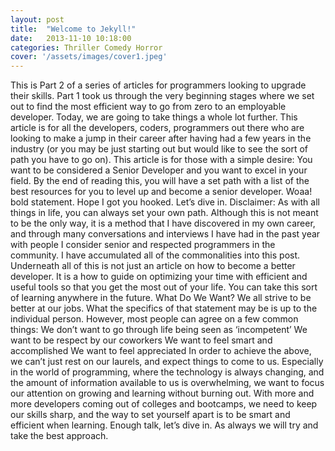 ```yaml
---
layout: post
title:  "Welcome to Jekyll!"
date:   2013-11-10 10:18:00
categories: Thriller Comedy Horror
cover: '/assets/images/cover1.jpeg'
---
```


This is Part 2 of a series of articles for programmers looking to upgrade their skills. Part 1 took us through the very beginning stages where we set out to find the most efficient way to go from zero to an employable developer. Today, we are going to take things a whole lot further.
This article is for all the developers, coders, programmers out there who are looking to make a jump in their career after having had a few years in the industry (or you may be just starting out but would like to see the sort of path you have to go on). This article is for those with a simple desire: You want to be considered a Senior Developer and you want to excel in your field. By the end of reading this, you will have a set path with a list of the best resources for you to level up and become a senior developer. Woaa! bold statement. Hope I got you hooked. Let’s dive in.
Disclaimer: As with all things in life, you can always set your own path. Although this is not meant to be the only way, it is a method that I have discovered in my own career, and through many conversations and interviews I have had in the past year with people I consider senior and respected programmers in the community. I have accumulated all of the commonalities into this post. Underneath all of this is not just an article on how to become a better developer. It is a how to guide on optimizing your time with efficient and useful tools so that you get the most out of your life. You can take this sort of learning anywhere in the future.
What Do We Want?
We all strive to be better at our jobs. What the specifics of that statement may be is up to the individual person. However, most people can agree on a few common things:
We don’t want to go through life being seen as ‘incompetent’
We want to be respect by our coworkers
We want to feel smart and accomplished
We want to feel appreciated
In order to achieve the above, we can’t just rest on our laurels, and expect things to come to us. Especially in the world of programming, where the technology is always changing, and the amount of information available to us is overwhelming, we want to focus our attention on growing and learning without burning out. With more and more developers coming out of colleges and bootcamps, we need to keep our skills sharp, and the way to set yourself apart is to be smart and efficient when learning. Enough talk, let’s dive in. As always we will try and take the best approach.
